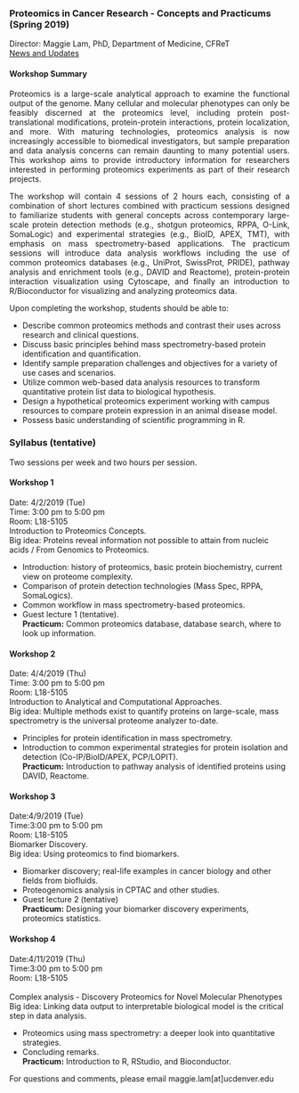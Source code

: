 ### Proteomics in Cancer Research - Concepts and Practicums (Spring 2019) 
Director: Maggie Lam, PhD, Department of Medicine, CFReT <br>
[News and Updates](https://maggie-lam.github.io/Proteomics-Workshop/updates.html)


#### Workshop Summary
<p align="justify">
Proteomics is a large-scale analytical approach to examine the functional output of the genome. Many cellular and molecular phenotypes can only be feasibly discerned at the proteomics level, including protein post-translational modifications, protein-protein interactions, protein localization, and more. With maturing technologies, proteomics analysis is now increasingly accessible to biomedical investigators, but sample preparation and data analysis concerns can remain daunting to many potential users. This workshop aims to provide introductory information for researchers interested in performing proteomics experiments as part of their research projects.

<p align="justify">
The workshop will contain 4 sessions of 2 hours each, consisting of a combination of short lectures combined with practicum sessions designed to familiarize students with general concepts across contemporary large-scale protein detection methods (e.g., shotgun proteomics, RPPA, O-Link, SomaLogic) and experimental strategies (e.g., BioID, APEX, TMT), with emphasis on mass spectrometry-based applications. The practicum sessions will introduce data analysis workflows including the use of common proteomics databases (e.g., UniProt, SwissProt, PRIDE), pathway analysis and enrichment tools (e.g., DAVID and Reactome), protein-protein interaction visualization using Cytoscape, and finally an introduction to R/Bioconductor for visualizing and analyzing proteomics data.

Upon completing the workshop, students should be able to:
-	Describe common proteomics methods and contrast their uses across research and clinical questions.
-	Discuss basic principles behind mass spectrometry-based protein identification and quantification.
-	Identify sample preparation challenges and objectives for a variety of use cases and scenarios.
-	Utilize common web-based data analysis resources to transform quantitative protein list data to biological hypothesis.
-	Design a hypothetical proteomics experiment working with campus resources to compare protein expression in an animal disease model.
-	Possess basic understanding of scientific programming in R.


###  Syllabus (tentative) 
Two sessions per week and two hours per session.

####  Workshop 1
Date: 4/2/2019 (Tue) <br>
Time: 3:00 pm to 5:00 pm <br>
Room: L18-5105 <br>
Introduction to Proteomics Concepts.<br>
Big idea: Proteins reveal information not possible to attain from nucleic acids / From Genomics to Proteomics. <br>
- Introduction: history of proteomics, basic protein biochemistry, current view on proteome complexity. 
- Comparison of protein detection technologies (Mass Spec, RPPA, SomaLogics). 
- Common workflow in mass spectrometry-based proteomics. 
- Guest lecture 1 (tentative).<br>
**Practicum:** Common proteomics database, database search, where to look up information. 

####  Workshop 2
Date: 4/4/2019 (Thu)<br>
Time: 3:00 pm to 5:00 pm<br>
Room: L18-5105<br>
Introduction to Analytical and Computational Approaches.<br>
Big idea: Multiple methods exist to quantify proteins on large-scale, mass spectrometry is the universal proteome analyzer to-date. <br>
- Principles for protein identification in mass spectrometry. 
- Introduction to common experimental strategies for protein isolation and detection (Co-IP/BioID/APEX, PCP/LOPIT).<br>
**Practicum:** Introduction to pathway analysis of identified proteins using DAVID, Reactome.

####  Workshop 3
Date:4/9/2019 (Tue)<br>
Time:3:00 pm to 5:00 pm<br>
Room: L18-5105<br>
Biomarker Discovery. <br>
Big idea: Using proteomics to find biomarkers.<br>
- Biomarker discovery; real-life examples in cancer biology and other fields from biofluids. 
- Proteogenomics analysis in CPTAC and other studies.
- Guest lecture 2 (tentative)<br>
**Practicum:** Designing your biomarker discovery experiments, proteomics statistics.

####  Workshop 4
Date:4/11/2019 (Thu)<br>
Time:3:00 pm to 5:00 pm<br>
Room: L18-5105<br><br>
Complex analysis - Discovery Proteomics for Novel Molecular Phenotypes<br>
Big idea: Linking data output to interpretable biological model is the critical step in data analysis. <br>
- Proteomics using mass spectrometry: a deeper look into quantitative strategies. 
- Concluding remarks.<br>
**Practicum:** Introduction to R, RStudio, and Bioconductor.


For questions and comments, please email maggie.lam[at]ucdenver.edu 




